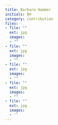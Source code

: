 ```yaml
---
title: Barbara Hammer
initials: BH
category: contribution
files:
- file: ""
  ext: jpg
  images:
  - ""
- file: ""
  ext: jpg
  images:
  - ""
- file: ""
  ext: jpg
  images:
  - ""
- file: ""
  ext: jpg
  images:
  - ""
- file: ""
  ext: jpg
  images:
  - ''
---
```

